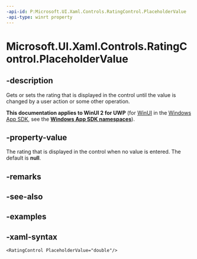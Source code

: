 ```yaml
---
-api-id: P:Microsoft.UI.Xaml.Controls.RatingControl.PlaceholderValue
-api-type: winrt property
---
```

<!-- Property syntax.
public double PlaceholderValue { get;  set; }
-->

# Microsoft.UI.Xaml.Controls.RatingControl.PlaceholderValue


## -description

Gets or sets the rating that is displayed in the control until the value is changed by a user action or some other operation.


**This documentation applies to WinUI 2 for UWP** (for [WinUI](/windows/apps/winui/winui3/) in the [Windows App SDK](/windows/apps/windows-app-sdk/), see the **[Windows App SDK namespaces](/windows/windows-app-sdk/api/winrt/)**).

## -property-value

The rating that is displayed in the control when no value is entered. The default is **null**.


## -remarks


## -see-also


## -examples


## -xaml-syntax

```xaml
<RatingControl PlaceholderValue="double"/>
```


